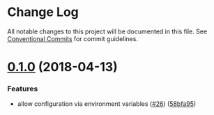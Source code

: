 # Change Log

All notable changes to this project will be documented in this file.
See [Conventional Commits](https://conventionalcommits.org) for commit guidelines.

<a name="0.1.0"></a>
# [0.1.0](http://github.com/jdolle/graphql-prefab/compare/0.0.2...0.1.0) (2018-04-13)


### Features

* allow configuration via environment variables ([#26](http://github.com/jdolle/graphql-prefab/issues/26)) ([58bfa95](http://github.com/jdolle/graphql-prefab/commits/58bfa95))
